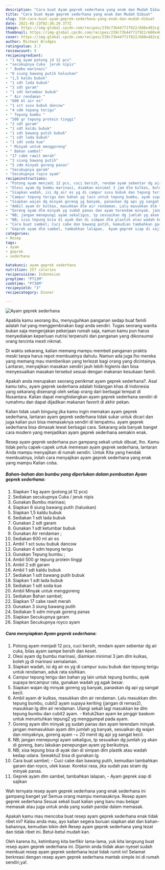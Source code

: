 ```yaml
---
description: "Cara buat Ayam geprek sederhana yang enak dan Mudah Dibuat"
title: "Cara buat Ayam geprek sederhana yang enak dan Mudah Dibuat"
slug: 310-cara-buat-ayam-geprek-sederhana-yang-enak-dan-mudah-dibuat
date: 2021-05-23T02:36:29.377Z
image: https://img-global.cpcdn.com/recipes/239c73b44771f922/680x482cq70/ayam-geprek-sederhana-foto-resep-utama.jpg
thumbnail: https://img-global.cpcdn.com/recipes/239c73b44771f922/680x482cq70/ayam-geprek-sederhana-foto-resep-utama.jpg
cover: https://img-global.cpcdn.com/recipes/239c73b44771f922/680x482cq70/ayam-geprek-sederhana-foto-resep-utama.jpg
author: Micheal Bridges
ratingvalue: 3.7
reviewcount: 9
recipeingredient:
- "1 kg ayam potong jd 12 pcs"
- "secukupnya Cuka  jeruk nipis"
- " Bumbu marinasi"
- "6 siung bawang putih haluskan"
- "1,5 kaldu bubuk"
- "1 sdt lada bubuk"
- "2 sdt garam"
- "1 sdt ketumbar bubuk"
- " Air rendaman "
- "600 ml air es"
- "1 sct susu bubuk dancow"
- "4 sdm tepung terigu"
- " Tepung bumbu "
- "500 gr tepung protein tinggi"
- "2 sdt garam"
- "1 sdt kaldu bubuk"
- "1 sdt bawang putih bubuk"
- "1 sdt lada bubuk"
- "1 sdt soda kue"
- " Minyak untuk menggoreng"
- " Bahan sambel"
- "17 cabe rawit merah"
- "3 siung bawang putih"
- "5 sdm minyak goreng panas"
- "Secukupnya garam"
- "Secukupnya royco ayam"
recipeinstructions:
- "Potong ayam menjadi 12 pcs, cuci bersih, rendam ayam sebentar dg air cuka, bilas ayam sampe bersih dan keset."
- "Olesi ayam dg bumbu marinasi, diamkan minimal 3 jam dlm kulkas, boleh jg di marinasi semalaman."
- "Siapkan wadah, isi dg air es yg di campur susu bubuk dan tepung terigu untuk rendaman, aduk rata sisihkan."
- "Campur tepung terigu dan bahan yg lain untuk tepung bumbu, ayak supaya tercampur rata, gunakan wadah yg agak besar."
- "Siapkan wajan dg minyak goreng yg banyak, panaskan dg api yg sangat kecil."
- "Ambil ayam dr kulkas, masukkan dlm air rendaman. Lalu masukkan dlm tepung bumbu, cubit2 ayam supaya keriting (jangan di remas2), masukkan lg dlm air rendaman. Ulangi sekali lagi masukkan ke dlm tepung bumbu dan cubit2 ayam. Ketuk2kan ayam ke pinggir baskom untuk meruntuhkan tepung2 yg menggumpal pada ayam."
- "Goreng ayam dlm minyak yg sudah panas dan ayam terendam minyak. jangan memasukkan ayam dlm jumlah yg banyak, sesuaikan dg wajan dan minyaknya, goreng ayam -+ 20 menit dg api yg sangat kecil."
- "NB; jangan menepungi ayam sekaligus, tp sesuaikan dg jumlah yg akan di goreng, baru lakukan penepungan ayam yg berikutnya."
- "NB; sisa tepung bisa di ayak dan di simpan dlm plastik atau wadah kedap udara. Sewaktu2 bisa di gunakan lg."
- "Cara buat sambel; Cuci cabe dan bawang putih, kemudian tambahkan garam dan royco, ulek kasar. Koreksi rasa, jika sudah pas siram dg minyak panas."
- "Geprek ayam dlm sambel, tambahkan lalapan,  Ayam geprek siap di sajikan"
categories:
- Resep
tags:
- ayam
- geprek
- sederhana

katakunci: ayam geprek sederhana 
nutrition: 257 calories
recipecuisine: Indonesian
preptime: "PT13M"
cooktime: "PT36M"
recipeyield: "3"
recipecategory: Dinner

---
```



![Ayam geprek sederhana](https://img-global.cpcdn.com/recipes/239c73b44771f922/680x482cq70/ayam-geprek-sederhana-foto-resep-utama.jpg)

Apabila kamu seorang ibu, menyuguhkan panganan sedap buat famili adalah hal yang menggembirakan bagi anda sendiri. Tugas seorang  wanita bukan saja mengerjakan pekerjaan rumah saja, namun kamu pun harus menyediakan keperluan nutrisi terpenuhi dan panganan yang dikonsumsi orang tercinta mesti nikmat.

Di waktu  sekarang, kalian memang mampu membeli panganan praktis meski tanpa harus repot membuatnya dahulu. Namun ada juga lho mereka yang memang mau memberikan yang terlezat bagi orang yang dicintainya. Lantaran, menyajikan masakan sendiri jauh lebih higienis dan bisa menyesuaikan masakan tersebut sesuai dengan makanan kesukaan famili. 



Apakah anda merupakan seorang penikmat ayam geprek sederhana?. Asal kamu tahu, ayam geprek sederhana adalah hidangan khas di Indonesia yang sekarang disenangi oleh setiap orang dari berbagai tempat di Nusantara. Kalian dapat menghidangkan ayam geprek sederhana sendiri di rumahmu dan dapat dijadikan makanan favorit di akhir pekan.

Kalian tidak usah bingung jika kamu ingin memakan ayam geprek sederhana, lantaran ayam geprek sederhana tidak sukar untuk dicari dan juga kalian pun bisa memasaknya sendiri di tempatmu. ayam geprek sederhana bisa dimasak lewat berbagai cara. Sekarang ada banyak banget cara modern yang menjadikan ayam geprek sederhana semakin enak.

Resep ayam geprek sederhana pun gampang sekali untuk dibuat, lho. Kamu tidak perlu capek-capek untuk memesan ayam geprek sederhana, lantaran Anda mampu menyajikan di rumah sendiri. Untuk Kita yang hendak membuatnya, inilah cara menyajikan ayam geprek sederhana yang enak yang mampu Kalian coba.

<!--inarticleads1-->

##### Bahan-bahan dan bumbu yang diperlukan dalam pembuatan Ayam geprek sederhana:

1. Siapkan 1 kg ayam (potong jd 12 pcs)
1. Sediakan secukupnya Cuka / jeruk nipis
1. Gunakan  Bumbu marinasi;
1. Siapkan 6 siung bawang putih (haluskan)
1. Siapkan 1,5 kaldu bubuk
1. Sediakan 1 sdt lada bubuk
1. Gunakan 2 sdt garam
1. Gunakan 1 sdt ketumbar bubuk
1. Gunakan  Air rendaman ;
1. Sediakan 600 ml air es
1. Ambil 1 sct susu bubuk dancow
1. Gunakan 4 sdm tepung terigu
1. Gunakan  Tepung bumbu ;
1. Ambil 500 gr tepung protein tinggi
1. Ambil 2 sdt garam
1. Ambil 1 sdt kaldu bubuk
1. Sediakan 1 sdt bawang putih bubuk
1. Siapkan 1 sdt lada bubuk
1. Sediakan 1 sdt soda kue
1. Ambil  Minyak untuk menggoreng
1. Sediakan  Bahan sambel;
1. Siapkan 17 cabe rawit merah
1. Gunakan 3 siung bawang putih
1. Sediakan 5 sdm minyak goreng panas
1. Siapkan Secukupnya garam
1. Siapkan Secukupnya royco ayam




<!--inarticleads2-->

##### Cara menyiapkan Ayam geprek sederhana:

1. Potong ayam menjadi 12 pcs, cuci bersih, rendam ayam sebentar dg air cuka, bilas ayam sampe bersih dan keset.
1. Olesi ayam dg bumbu marinasi, diamkan minimal 3 jam dlm kulkas, boleh jg di marinasi semalaman.
1. Siapkan wadah, isi dg air es yg di campur susu bubuk dan tepung terigu untuk rendaman, aduk rata sisihkan.
1. Campur tepung terigu dan bahan yg lain untuk tepung bumbu, ayak supaya tercampur rata, gunakan wadah yg agak besar.
1. Siapkan wajan dg minyak goreng yg banyak, panaskan dg api yg sangat kecil.
1. Ambil ayam dr kulkas, masukkan dlm air rendaman. Lalu masukkan dlm tepung bumbu, cubit2 ayam supaya keriting (jangan di remas2), masukkan lg dlm air rendaman. Ulangi sekali lagi masukkan ke dlm tepung bumbu dan cubit2 ayam. - Ketuk2kan ayam ke pinggir baskom untuk meruntuhkan tepung2 yg menggumpal pada ayam.
1. Goreng ayam dlm minyak yg sudah panas dan ayam terendam minyak. jangan memasukkan ayam dlm jumlah yg banyak, sesuaikan dg wajan dan minyaknya, goreng ayam -+ 20 menit dg api yg sangat kecil.
1. NB; jangan menepungi ayam sekaligus, tp sesuaikan dg jumlah yg akan di goreng, baru lakukan penepungan ayam yg berikutnya.
1. NB; sisa tepung bisa di ayak dan di simpan dlm plastik atau wadah kedap udara. Sewaktu2 bisa di gunakan lg.
1. Cara buat sambel; - Cuci cabe dan bawang putih, kemudian tambahkan garam dan royco, ulek kasar. Koreksi rasa, jika sudah pas siram dg minyak panas.
1. Geprek ayam dlm sambel, tambahkan lalapan,  - Ayam geprek siap di sajikan




Wah ternyata resep ayam geprek sederhana yang enak sederhana ini gampang banget ya! Semua orang mampu memasaknya. Resep ayam geprek sederhana Sesuai sekali buat kalian yang baru mau belajar memasak atau juga untuk anda yang sudah pandai dalam memasak.

Apakah kamu mau mencoba buat resep ayam geprek sederhana enak tidak ribet ini? Kalau anda mau, ayo kalian segera buruan siapkan alat dan bahan-bahannya, kemudian bikin deh Resep ayam geprek sederhana yang lezat dan tidak ribet ini. Betul-betul mudah kan. 

Oleh karena itu, ketimbang kita berfikir lama-lama, yuk kita langsung buat resep ayam geprek sederhana ini. Dijamin anda tiidak akan nyesel sudah membuat resep ayam geprek sederhana lezat tidak rumit ini! Selamat berkreasi dengan resep ayam geprek sederhana mantab simple ini di rumah sendiri,ya!.

